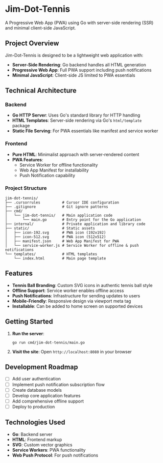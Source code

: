 # Jim-Dot-Tennis

A Progressive Web App (PWA) using Go with server-side rendering (SSR) and minimal client-side JavaScript.

## Project Overview

Jim-Dot-Tennis is designed to be a lightweight web application with:

- **Server-Side Rendering**: Go backend handles all HTML generation
- **Progressive Web App**: Full PWA support including push notifications
- **Minimal JavaScript**: Client-side JS limited to PWA essentials

## Technical Architecture

### Backend

- **Go HTTP Server**: Uses Go's standard library for HTTP handling
- **HTML Templates**: Server-side rendering via Go's `html/template` package
- **Static File Serving**: For PWA essentials like manifest and service worker

### Frontend

- **Pure HTML**: Minimalist approach with server-rendered content
- **PWA Features**: 
  - Service Worker for offline functionality
  - Web App Manifest for installability
  - Push Notification capability

### Project Structure

```
jim-dot-tennis/
├── .cursorrules          # Cursor IDE configuration
├── .gitignore            # Git ignore patterns
├── cmd/
│   └── jim-dot-tennis/   # Main application code
│       └── main.go       # Entry point for the Go application
├── internal/             # Private application and library code
├── static/               # Static assets
│   ├── icon-192.svg      # PWA icon (192x192)
│   ├── icon-512.svg      # PWA icon (512x512)
│   ├── manifest.json     # Web App Manifest for PWA
│   └── service-worker.js # Service Worker for offline & push notifications
└── templates/            # HTML templates
    └── index.html        # Main page template
```

## Features

- **Tennis Ball Branding**: Custom SVG icons in authentic tennis ball style
- **Offline Support**: Service worker enables offline access
- **Push Notifications**: Infrastructure for sending updates to users
- **Mobile-Friendly**: Responsive design via viewport meta tag
- **Installable**: Can be added to home screen on supported devices

## Getting Started

1. **Run the server**:
   ```
   go run cmd/jim-dot-tennis/main.go
   ```

2. **Visit the site**:
   Open `http://localhost:8080` in your browser

## Development Roadmap

- [ ] Add user authentication
- [ ] Implement push notification subscription flow
- [ ] Create database models
- [ ] Develop core application features
- [ ] Add comprehensive offline support
- [ ] Deploy to production

## Technologies Used

- **Go**: Backend server
- **HTML**: Frontend markup
- **SVG**: Custom vector graphics
- **Service Workers**: PWA functionality
- **Web Push Protocol**: For push notifications 